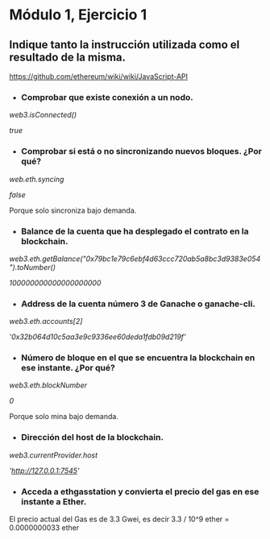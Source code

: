 # Módulo 1, Ejercicio 1

## Indique tanto la instrucción utilizada como el resultado de la misma.

https://github.com/ethereum/wiki/wiki/JavaScript-API

- ### Comprobar que existe conexión a un nodo.

*web3.isConnected()*

*true*

- ### Comprobar si está o no sincronizando nuevos bloques. ¿Por qué?

*web.eth.syncing*

*false*

Porque solo sincroniza bajo demanda.

- ### Balance de la cuenta que ha desplegado el contrato en la blockchain.

*web3.eth.getBalance("0x79bc1e79c6ebf4d63ccc720ab5a8bc3d9383e054").toNumber()*

*100000000000000000000*

- ### Address de la cuenta número 3 de Ganache o ganache-cli.

*web3.eth.accounts[2]*

*'0x32b064d10c5aa3e9c9336ee60deda1fdb09d219f'*

- ### Número de bloque en el que se encuentra la blockchain en ese instante. ¿Por qué?

*web3.eth.blockNumber*

*0*

Porque solo mina bajo demanda.

- ### Dirección del host de la blockchain.

*web3.currentProvider.host*

*'http://127.0.0.1:7545'*

- ### Acceda a ​ethgasstation​ y convierta el precio del gas en ese instante a Ether.
  
 El precio actual del Gas es de 3.3 Gwei, es decir 3.3 / 10^9 ether = 0.0000000033 ether